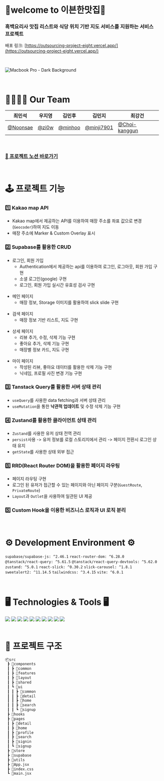 # 🍴welcome to 이븐한맛집🍴

### 흑백요리사 맛집 리스트와 식당 위치 기반 지도 서비스를 지원하는 서비스 프로젝트
배포 링크: [https://outsourcing-project-eight.vercel.app/](https://outsourcing-project-eight.vercel.app/)

<br />

![Macbook Pro - Dark Background](https://github.com/user-attachments/assets/9f6fdcab-10ad-4137-b904-69d7027fb868)


<br/>

# 👨‍👩‍👧‍👦 Our Team 
| 최민석        |    우지영      |  김민후        |    김민지      |     최강건     |
| ------------ | ------------ | ------------ | ------------ | ------------ |
| [@Noonsae](https://github.com/Noonsae) | [@zi0w](https://github.com/zi0w) | [@minhoo](https://github.com/kminhoo)   |    [@minji7901](https://github.com/minji7901) | [@Choi-kanggun](https://github.com/Choi-kanggun)

<br/>

### [📝 프로젝트 노션 바로가기](https://teamsparta.notion.site/3cd2ed7e2a814b0c8c62ec000526c927)

<br/>

# 🕹️ 프로젝트 기능
### 1️⃣ Kakao map API
- Kakao map에서 제공하는 API를 이용하여 매장 주소를 좌표 값으로 변경(`Geocoder`)하여 지도 이동
- 매장 주소에 Marker & Custom Overlay 표시
  
### 2️⃣ Supabase를 활용한 CRUD
- 로그인, 회원 가입
  - Authentication에서 제공하는 api를 이용하여 로그인, 로그아웃, 회원 가입 구현
  - 소셜 로그인(google) 구현
  - 로그인, 회원 가입 실시간 유효성 검사 구현
  <br />
- 메인 페이지
  - 매장 정보, Storage 이미지를 활용하여 slick slide 구현
  <br />
- 검색 페이지
  - 매장 정보 기반 리스트, 지도 구현
  <br />
- 상세 페이지
  - 리뷰 추가, 수정, 삭제 기능 구현
  - 좋아요 추가, 삭제 기능 구현
  - 매장별 정보 카드, 지도 구현
  <br />
- 마이 페이지
  - 작성된 리뷰, 좋아요 데이터를 활용한 삭제 기능 구현
  - 닉네임, 프로필 사진 변경 기능 구현
  
### 3️⃣ Tanstack Query를 활용한 서버 상태 관리
- `useQuery`를 사용한 data fetching과 서버 상태 관리
- `useMutation`을 통한 **낙관적 업데이트** 및 수정 삭제 기능 구현

### 4️⃣ Zustand를 활용한 클라이언트 상태 관리
- `Zustand`를 사용한 유저 상태 전역 관리
- `persist`사용 -> 유저 정보를 로컬 스토리지에서 관리 -> 페이지 전환시 로그인 상태 유지
- `getState`를 사용한 상태 외부 접근 

### 5️⃣ RRD(React Router DOM)을 활용한 페이지 라우팅
- 페이지 라우팅 구현
- 로그인 된 유저가 접근할 수 있는 페이지와 아닌 페이지 구분(`GuestRoute`, `PrivateRoute`)
- `Layout`과 `Outlet`을 사용하여 일관된 UI 제공
  
### 5️⃣ Custom Hook을 이용한 비즈니스 로직과 UI 로직 분리


<br/>

# ⚙️ Development Environment ⚙️
`supabase/supabase-js: ^2.46.1` `react-router-dom: ^6.28.0` `@tanstack/react-query: ^5.61.5` `@tanstack/react-query-devtools: ^5.62.0` `zustand: ^5.0.1` `react-slick: ^0.30.2` `slick-carousel: ^1.8.1` `sweetalert2: ^11.14.5` `tailwindcss: ^3.4.15` `vite: ^6.0.1`

<br />

# 🖥️ Technologies & Tools 🖥️
<div>
<img src="https://img.shields.io/badge/Javascript-F7DF1E?style=flat&logo=Javascript&logoColor=white" />
<img src="https://img.shields.io/badge/React-61DAFB?style=flat&logo=React&logoColor=white" />
<img src="https://img.shields.io/badge/Tailwind CSS-06B6D4?style=flat&logo=Tailwind CSS&logoColor=white" />
<img src="https://img.shields.io/badge/Vercel-000000?style=flat-square&logo=Vercel&logoColor=white"/>
<img src="https://img.shields.io/badge/Supabase-3FCF8E?style=flat-square&logo=Supabase&logoColor=white"/>
<img src="https://img.shields.io/badge/Git-F05032?style=flat-square&logo=git&logoColor=white"/>
<img src="https://img.shields.io/badge/Github-181717?style=flat-square&logo=github&logoColor=white"/>
<img src="https://img.shields.io/badge/Notion-000000?style=flat-square&logo=Notion&logoColor=white"/>
<img src="https://img.shields.io/badge/Slack-4A154B?style=flat-square&logo=Slack&logoColor=white"/>
<img src="https://img.shields.io/badge/Figma-F24E1E?style=flat-square&logo=Figma&logoColor=white"/>
</div>

<br/>

# 🌳 프로젝트 구조
```bash
📦src
 ┣ 📂components
 ┃ ┣ 📂common
 ┃ ┣ 📂features
 ┃ ┣ 📂layout
 ┃ ┣ 📂shared
 ┃ ┗ 📂ui
 ┃ ┃ ┣ 📂common
 ┃ ┃ ┣ 📂detail
 ┃ ┃ ┣ 📂home
 ┃ ┃ ┣ 📂search
 ┃ ┃ ┗ 📂signup
 ┣ 📂hooks
 ┣ 📂pages
 ┃ ┣ 📂detail
 ┃ ┣ 📂home
 ┃ ┣ 📂profile
 ┃ ┣ 📂search
 ┃ ┣ 📂signin
 ┃ ┗ 📂signup
 ┣ 📂store
 ┣ 📂supabase
 ┣ 📂utils
 ┣ 📜App.jsx
 ┣ 📜index.css
 ┗ 📜main.jsx
```
